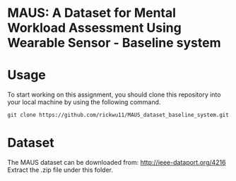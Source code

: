 # MAUS: A Dataset for Mental Workload Assessment Using Wearable Sensor - Baseline system


# Usage
To start working on this assignment, you should clone this repository into your local machine by using the following command.

    git clone https://github.com/rickwu11/MAUS_dataset_baseline_system.git

# Dataset
The MAUS dataset can be downloaded from: http://ieee-dataport.org/4216 
Extract the .zip file under this folder.
